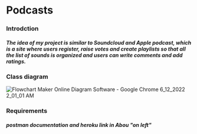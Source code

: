 # Podcasts 

### Introdction
##### The idea of my project is similar to Soundcloud and Apple podcast, which is a site where users register, raise votes and create playlists so that all the list of sounds is organized and users can write comments and add ratings.

### Class diagram
![‪Flowchart Maker   Online Diagram Software - Google Chrome‬ 6_12_2022 2_01_01 AM](https://user-images.githubusercontent.com/91501725/173207611-63c1a209-c7ae-48bc-a4ed-e5df0c083a18.png)



### Requirements

##### postman documentation and heroku link in Abou "on left"
